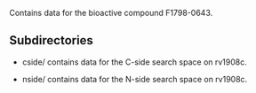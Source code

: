 Contains data for the bioactive compound F1798-0643.

## Subdirectories

- cside/ contains data for the C-side search space on rv1908c.

- nside/ contains data for the N-side search space on rv1908c.

